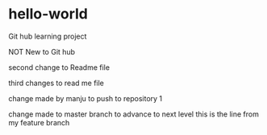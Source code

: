 # hello-world
Git hub learning project

NOT New to Git hub 

second change to Readme file

third changes to read me file

change made by manju to push to repository 1

change made to master branch to advance to next level
this is the line from my feature branch
